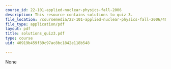 ```yaml
---
course_id: 22-101-applied-nuclear-physics-fall-2006
description: This resource contains solutions to quiz 3.
file_location: /coursemedia/22-101-applied-nuclear-physics-fall-2006/40919b459f39c97ac8bc1842e118b548_solutions_quiz3.pdf
file_type: application/pdf
layout: pdf
title: solutions_quiz3.pdf
type: course
uid: 40919b459f39c97ac8bc1842e118b548

---
```

None